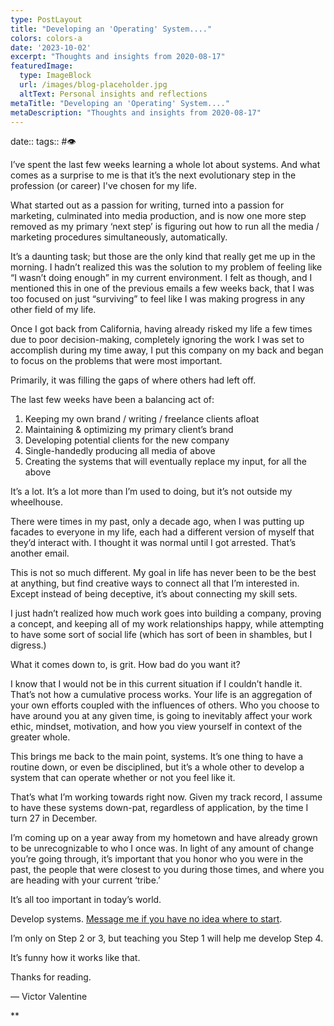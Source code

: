 ```yaml
---
type: PostLayout
title: "Developing an 'Operating' System...."
colors: colors-a
date: '2023-10-02'
excerpt: "Thoughts and insights from 2020-08-17"
featuredImage:
  type: ImageBlock
  url: /images/blog-placeholder.jpg
  altText: Personal insights and reflections
metaTitle: "Developing an 'Operating' System...."
metaDescription: "Thoughts and insights from 2020-08-17"
---
```

date:: 
tags:: #👁

I’ve spent the last few weeks learning a whole lot about systems. And what comes as a surprise to me is that it’s the next evolutionary step in the profession (or career) I've chosen for my life. 

What started out as a passion for writing, turned into a passion for marketing, culminated into media production, and is now one more step removed as my primary ‘next step’ is figuring out how to run all the media / marketing procedures simultaneously, automatically.

It’s a daunting task; but those are the only kind that really get me up in the morning. I hadn’t realized this was the solution to my problem of feeling like “I wasn’t doing enough” in my current environment. I felt as though, and I mentioned this in one of the previous emails a few weeks back, that I was too focused on just “surviving” to feel like I was making progress in any other field of my life. 

Once I got back from California, having already risked my life a few times due to poor decision-making, completely ignoring the work I was set to accomplish during my time away, I put this company on my back and began to focus on the problems that were most important. 

Primarily, it was filling the gaps of where others had left off. 

The last few weeks have been a balancing act of:

1.  Keeping my own brand / writing / freelance clients afloat
2.  Maintaining & optimizing my primary client’s brand
3.  Developing potential clients for the new company
4.  Single-handedly producing all media of above
5.  Creating the systems that will eventually replace my input, for all the above

It’s a lot. It’s a lot more than I’m used to doing, but it’s not outside my wheelhouse.

There were times in my past, only a decade ago, when I was putting up facades to everyone in my life, each had a different version of myself that they’d interact with. I thought it was normal until I got arrested. That’s another email.

This is not so much different. My goal in life has never been to be the best at anything, but find creative ways to connect all that I’m interested in. Except instead of being deceptive, it’s about connecting my skill sets. 

I just hadn’t realized how much work goes into building a company, proving a concept, and keeping all of my work relationships happy, while attempting to have some sort of social life (which has sort of been in shambles, but I digress.)

What it comes down to, is grit. How bad do you want it?

I know that I would not be in this current situation if I couldn’t handle it. That’s not how a cumulative process works. Your life is an aggregation of your own efforts coupled with the influences of others. Who you choose to have around you at any given time, is going to inevitably affect your work ethic, mindset, motivation, and how you view yourself in context of the greater whole.

This brings me back to the main point, systems. It’s one thing to have a routine down, or even be disciplined, but it’s a whole other to develop a system that can operate whether or not you feel like it.

That’s what I’m working towards right now. Given my track record, I assume to have these systems down-pat, regardless of application, by the time I turn 27 in December. 

I’m coming up on a year away from my hometown and have already grown to be unrecognizable to who I once was. In light of any amount of change you’re going through, it’s important that you honor who you were in the past, the people that were closest to you during those times, and where you are heading with your current ‘tribe.’ 

It’s all too important in today’s world.

Develop systems. [Message me if you have no idea where to start](http://www.beremarqable.com/victor).

I’m only on Step 2 or 3, but teaching you Step 1 will help me develop Step 4.

It’s funny how it works like that.

Thanks for reading.

— Victor Valentine

\*\*